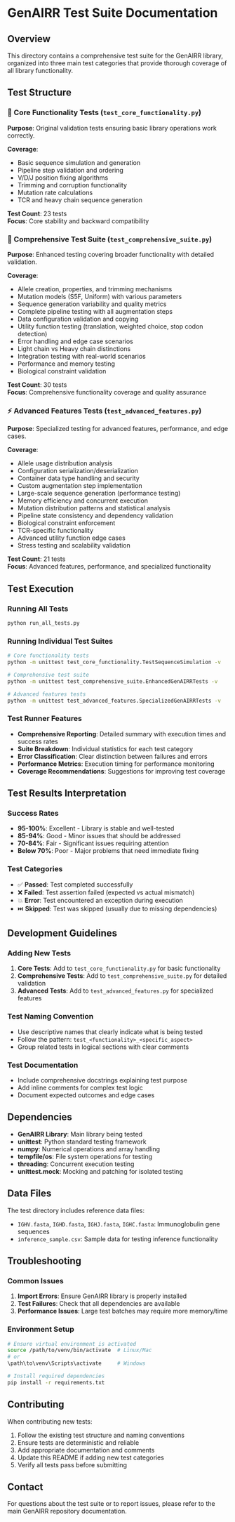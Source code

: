 # GenAIRR Test Suite Documentation

## Overview
This directory contains a comprehensive test suite for the GenAIRR library, organized into three main test categories that provide thorough coverage of all library functionality.

## Test Structure

### 🧪 Core Functionality Tests (`test_core_functionality.py`)
**Purpose**: Original validation tests ensuring basic library operations work correctly.

**Coverage**:
- Basic sequence simulation and generation
- Pipeline step validation and ordering
- V/D/J position fixing algorithms
- Trimming and corruption functionality
- Mutation rate calculations
- TCR and heavy chain sequence generation

**Test Count**: 23 tests  
**Focus**: Core stability and backward compatibility

### 🔬 Comprehensive Test Suite (`test_comprehensive_suite.py`)
**Purpose**: Enhanced testing covering broader functionality with detailed validation.

**Coverage**:
- Allele creation, properties, and trimming mechanisms
- Mutation models (S5F, Uniform) with various parameters
- Sequence generation variability and quality metrics
- Complete pipeline testing with all augmentation steps
- Data configuration validation and copying
- Utility function testing (translation, weighted choice, stop codon detection)
- Error handling and edge case scenarios
- Light chain vs Heavy chain distinctions
- Integration testing with real-world scenarios
- Performance and memory testing
- Biological constraint validation

**Test Count**: 30 tests  
**Focus**: Comprehensive functionality coverage and quality assurance

### ⚡ Advanced Features Tests (`test_advanced_features.py`)
**Purpose**: Specialized testing for advanced features, performance, and edge cases.

**Coverage**:
- Allele usage distribution analysis
- Configuration serialization/deserialization
- Container data type handling and security
- Custom augmentation step implementation
- Large-scale sequence generation (performance testing)
- Memory efficiency and concurrent execution
- Mutation distribution patterns and statistical analysis
- Pipeline state consistency and dependency validation
- Biological constraint enforcement
- TCR-specific functionality
- Advanced utility function edge cases
- Stress testing and scalability validation

**Test Count**: 21 tests  
**Focus**: Advanced features, performance, and specialized functionality

## Test Execution

### Running All Tests
```bash
python run_all_tests.py
```

### Running Individual Test Suites
```bash
# Core functionality tests
python -m unittest test_core_functionality.TestSequenceSimulation -v

# Comprehensive test suite
python -m unittest test_comprehensive_suite.EnhancedGenAIRRTests -v

# Advanced features tests
python -m unittest test_advanced_features.SpecializedGenAIRRTests -v
```

### Test Runner Features
- **Comprehensive Reporting**: Detailed summary with execution times and success rates
- **Suite Breakdown**: Individual statistics for each test category
- **Error Classification**: Clear distinction between failures and errors
- **Performance Metrics**: Execution timing for performance monitoring
- **Coverage Recommendations**: Suggestions for improving test coverage

## Test Results Interpretation

### Success Rates
- **95-100%**: Excellent - Library is stable and well-tested
- **85-94%**: Good - Minor issues that should be addressed
- **70-84%**: Fair - Significant issues requiring attention
- **Below 70%**: Poor - Major problems that need immediate fixing

### Test Categories
- ✅ **Passed**: Test completed successfully
- ❌ **Failed**: Test assertion failed (expected vs actual mismatch)
- 💥 **Error**: Test encountered an exception during execution
- ⏭️ **Skipped**: Test was skipped (usually due to missing dependencies)

## Development Guidelines

### Adding New Tests
1. **Core Tests**: Add to `test_core_functionality.py` for basic functionality
2. **Comprehensive Tests**: Add to `test_comprehensive_suite.py` for detailed validation
3. **Advanced Tests**: Add to `test_advanced_features.py` for specialized features

### Test Naming Convention
- Use descriptive names that clearly indicate what is being tested
- Follow the pattern: `test_<functionality>_<specific_aspect>`
- Group related tests in logical sections with clear comments

### Test Documentation
- Include comprehensive docstrings explaining test purpose
- Add inline comments for complex test logic
- Document expected outcomes and edge cases

## Dependencies
- **GenAIRR Library**: Main library being tested
- **unittest**: Python standard testing framework
- **numpy**: Numerical operations and array handling
- **tempfile/os**: File system operations for testing
- **threading**: Concurrent execution testing
- **unittest.mock**: Mocking and patching for isolated testing

## Data Files
The test directory includes reference data files:
- `IGHV.fasta`, `IGHD.fasta`, `IGHJ.fasta`, `IGHC.fasta`: Immunoglobulin gene sequences
- `inference_sample.csv`: Sample data for testing inference functionality

## Troubleshooting

### Common Issues
1. **Import Errors**: Ensure GenAIRR library is properly installed
2. **Test Failures**: Check that all dependencies are available
3. **Performance Issues**: Large test batches may require more memory/time

### Environment Setup
```bash
# Ensure virtual environment is activated
source /path/to/venv/bin/activate  # Linux/Mac
# or
\path\to\venv\Scripts\activate     # Windows

# Install required dependencies
pip install -r requirements.txt
```

## Contributing
When contributing new tests:
1. Follow the existing test structure and naming conventions
2. Ensure tests are deterministic and reliable
3. Add appropriate documentation and comments
4. Update this README if adding new test categories
5. Verify all tests pass before submitting

## Contact
For questions about the test suite or to report issues, please refer to the main GenAIRR repository documentation.
